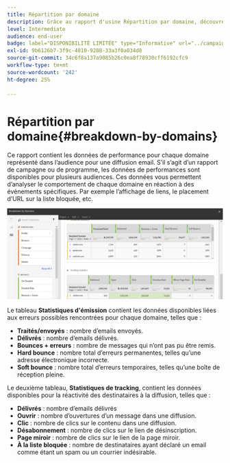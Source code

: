 ```yaml
---
title: Répartition par domaine
description: Grâce au rapport d'usine Répartition par domaine, découvrez les données de performance de vos diffusions selon chaque domaine de votre client.
level: Intermediate
audience: end-user
badge: label="DISPONIBILITÉ LIMITÉE" type="Informative" url="../campaign-standard-migration-home.md" tooltip="Limité aux utilisateurs migrés Campaign Standard"
exl-id: 9b6126b7-3f9c-4810-9288-33a3f0a034d8
source-git-commit: 34c6f8a137a9085b26c0ea8f78930cff6192cfc9
workflow-type: tm+mt
source-wordcount: '242'
ht-degree: 25%

---
```


# Répartition par domaine{#breakdown-by-domains}

Ce rapport contient les données de performance pour chaque domaine représenté dans l’audience pour une diffusion email. S’il s’agit d’un rapport de campagne ou de programme, les données de performances sont disponibles pour plusieurs audiences. Ces données vous permettent d’analyser le comportement de chaque domaine en réaction à des événements spécifiques. Par exemple l’affichage de liens, le placement d’URL sur la liste bloquée, etc.

![](assets/delivery_reports_6.png)

Le tableau **Statistiques d&#39;émission** contient les données disponibles liées aux erreurs possibles rencontrées pour chaque domaine, telles que :

* **Traités/envoyés** : nombre d’emails envoyés.
* **Délivrés** : nombre d’emails délivrés.
* **Bounces + erreurs** : nombre de messages qui n’ont pas pu être remis.
* **Hard bounce** : nombre total d’erreurs permanentes, telles qu’une adresse électronique incorrecte.
* **Soft bounce** : nombre total d’erreurs temporaires, telles qu’une boîte de réception pleine.

Le deuxième tableau, **Statistiques de tracking**, contient les données disponibles pour la réactivité des destinataires à la diffusion, telles que :

* **Délivrés** : nombre d’emails délivrés
* **Ouvrir** : nombre d’ouvertures d’un message dans une diffusion.
* **Clic** : nombre de clics sur le contenu dans une diffusion.
* **Désabonnement** : nombre de clics sur le lien de désinscription.
* **Page miroir** : nombre de clics sur le lien de la page miroir.
* **À la liste bloquée** : nombre de destinataires ayant déclaré un email comme étant un spam ou un courrier indésirable.
